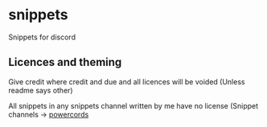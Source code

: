 # snippets
Snippets for discord

## Licences and theming
Give credit where credit and due and all licences will be voided (Unless readme says other)

All snippets in any snippets channel written by me have no license (Snippet channels -> [powercords](https://discord.com/channels/538759280057122817/755005803303403570)
